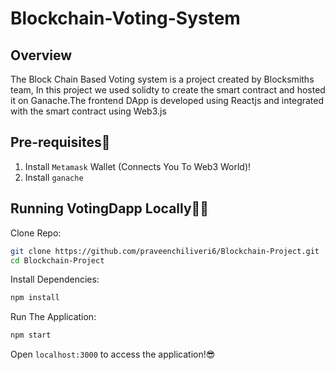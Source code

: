 Blockchain-Voting-System
=======
## Overview
The Block Chain Based Voting system is a project created by Blocksmiths team, In this project we used solidty to create the smart contract
and hosted it on Ganache.The frontend DApp is developed using Reactjs and integrated with the smart contract using Web3.js


## Pre-requisites🤖
1. Install `Metamask` Wallet (Connects You To Web3 World)!
2. Install `ganache` 

## Running VotingDapp Locally👨‍💻

Clone Repo: 

```sh
git clone https://github.com/praveenchiliveri6/Blockchain-Project.git
cd Blockchain-Project
```

Install Dependencies:

```sh
npm install
```

Run The Application:

```sh
npm start
```
 Open `localhost:3000` to access the application!😎


